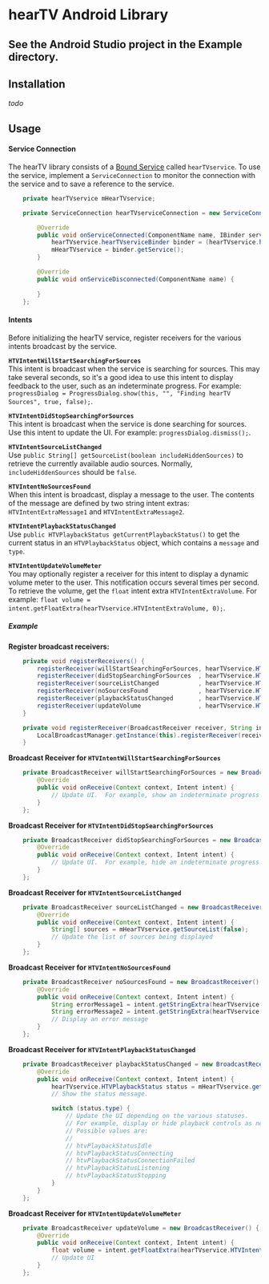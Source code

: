 # hearTV Android Library

## See the Android Studio project in the **Example** directory.

## Installation
*todo*


## Usage

#### Service Connection
The hearTV library consists of a [Bound Service](http://developer.android.com/guide/components/bound-services.html) called `hearTVservice`.  To use the service, implement a `ServiceConnection` to monitor the connection with the service and to save a reference to the service.  
```Java
    private hearTVservice mHearTVservice;

    private ServiceConnection hearTVserviceConnection = new ServiceConnection() {

        @Override
        public void onServiceConnected(ComponentName name, IBinder service) {
            hearTVservice.hearTVserviceBinder binder = (hearTVservice.hearTVserviceBinder) service;
            mHearTVservice = binder.getService();
        }

        @Override
        public void onServiceDisconnected(ComponentName name) {
        
        }
    };
```
#### Intents
Before initializing the hearTV service, register receivers for the various intents broadcast by the service.

**`HTVIntentWillStartSearchingForSources`**  
This intent is broadcast when the service is searching for sources.  This may take several seconds, so it's a good idea to use this intent to display feedback to the user, such as an indeterminate progress.  For example: `progressDialog = ProgressDialog.show(this, "", "Finding hearTV Sources", true, false);`.

**`HTVIntentDidStopSearchingForSources`**  
This intent is broadcast when the service is done searching for sources.  Use this intent to update the UI.  For example: `progressDialog.dismiss();`.

**`HTVIntentSourceListChanged`**  
Use `public String[] getSourceList(boolean includeHiddenSources)` to retrieve the currently available audio sources.  Normally, `includeHiddenSources` should be `false`.

**`HTVIntentNoSourcesFound`**  
When this intent is broadcast, display a message to the user.  The contents of the message are defined by two string intent extras: `HTVIntentExtraMessage1` and `HTVIntentExtraMessage2`.

**`HTVIntentPlaybackStatusChanged`**  
Use `public HTVPlaybackStatus getCurrentPlaybackStatus()` to get the current status in an `HTVPlaybackStatus` object, which contains a `message` and `type`.

**`HTVIntentUpdateVolumeMeter`**  
You may optionally register a receiver for this intent to display a dynamic volume meter to the user.  This notification occurs several times per second.  To retrieve the volume, get the `float` intent extra `HTVIntentExtraVolume`.  For example: `float volume = intent.getFloatExtra(hearTVservice.HTVIntentExtraVolume, 0);`.

##### Example

**Register broadcast receivers:**
```Java
    private void registerReceivers() {
        registerReceiver(willStartSearchingForSources, hearTVservice.HTVIntentWillStartSearchingForSources);
        registerReceiver(didStopSearchingForSources  , hearTVservice.HTVIntentDidStopSearchingForSources);
        registerReceiver(sourceListChanged           , hearTVservice.HTVIntentSourceListChanged);
        registerReceiver(noSourcesFound              , hearTVservice.HTVIntentNoSourcesFound);
        registerReceiver(playbackStatusChanged       , hearTVservice.HTVIntentPlaybackStatusChanged);
        registerReceiver(updateVolume                , hearTVservice.HTVIntentUpdateVolumeMeter);
    }

    private void registerReceiver(BroadcastReceiver receiver, String intentString) {
        LocalBroadcastManager.getInstance(this).registerReceiver(receiver, new IntentFilter(intentString));
    }
```

**Broadcast Receiver for `HTVIntentWillStartSearchingForSources`**
```Java
    private BroadcastReceiver willStartSearchingForSources = new BroadcastReceiver() {
        @Override
        public void onReceive(Context context, Intent intent) {
            // Update UI.  For example, show an indeterminate progress dialog.
        }
    };
```

**Broadcast Receiver for `HTVIntentDidStopSearchingForSources`**
```Java
    private BroadcastReceiver didStopSearchingForSources = new BroadcastReceiver() {
        @Override
        public void onReceive(Context context, Intent intent) {
            // Update UI.  For example, hide an indeterminate progress dialog.
        }
    };
```

**Broadcast Receiver for `HTVIntentSourceListChanged`**
```Java
    private BroadcastReceiver sourceListChanged = new BroadcastReceiver() {
        @Override
        public void onReceive(Context context, Intent intent) {
            String[] sources = mHearTVservice.getSourceList(false);
            // Update the list of sources being displayed
        }
    };
```

**Broadcast Receiver for `HTVIntentNoSourcesFound`**
```Java
    private BroadcastReceiver noSourcesFound = new BroadcastReceiver() {
        @Override
        public void onReceive(Context context, Intent intent) {
            String errorMessage1 = intent.getStringExtra(hearTVservice.HTVIntentExtraMessage1);
            String errorMessage2 = intent.getStringExtra(hearTVservice.HTVIntentExtraMessage2);
            // Display an error message
        }
    };
```

**Broadcast Receiver for `HTVIntentPlaybackStatusChanged`**
```Java
    private BroadcastReceiver playbackStatusChanged = new BroadcastReceiver() {
        @Override
        public void onReceive(Context context, Intent intent) {
            hearTVservice.HTVPlaybackStatus status = mHearTVservice.getCurrentPlaybackStatus();
            // Show the status message.

            switch (status.type) {
                // Update the UI depending on the various statuses.
                // For example, display or hide playback controls as needed.
                // Possible values are:
                //
                // htvPlaybackStatusIdle
                // htvPlaybackStatusConnecting
                // htvPlaybackStatusConnectionFailed
                // htvPlaybackStatusListening
                // htvPlaybackStatusStopping
            }
        }
    };
```

**Broadcast Receiver for `HTVIntentUpdateVolumeMeter`**
```Java
    private BroadcastReceiver updateVolume = new BroadcastReceiver() {
        @Override
        public void onReceive(Context context, Intent intent) {
            float volume = intent.getFloatExtra(hearTVservice.HTVIntentExtraVolume, 0);
            // Update UI
        }
    };
```
